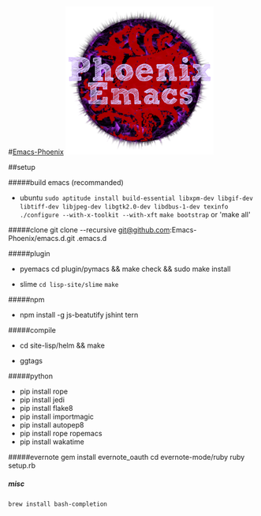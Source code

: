 #[Emacs-Phoenix](https://github.com/Emacs-Phoenix)
![emacs](https://raw.githubusercontent.com/Emacs-Phoenix/emacs.d/master/icon/emacs.png)

##setup

#####build emacs (recommanded)
- ubuntu
`sudo aptitude install build-essential libxpm-dev libgif-dev libtiff-dev libjpeg-dev libgtk2.0-dev libdbus-1-dev texinfo`
`./configure --with-x-toolkit --with-xft`
`make bootstrap`
or 'make all'


#####clone
git clone --recursive git@github.com:Emacs-Phoenix/emacs.d.git .emacs.d

#####plugin
- pyemacs
cd plugin/pymacs && make check && sudo make install

- slime
`cd lisp-site/slime`
`make`

#####npm 
- npm install -g js-beatutify jshint tern

#####compile
- cd site-lisp/helm && make

- ggtags

#####python
- pip install rope
- pip install jedi
- pip install flake8
- pip install importmagic
- pip install autopep8
- pip install rope ropemacs
- pip install wakatime

#####evernote
gem install evernote_oauth
cd evernote-mode/ruby
ruby setup.rb


##### misc
`brew install bash-completion`
